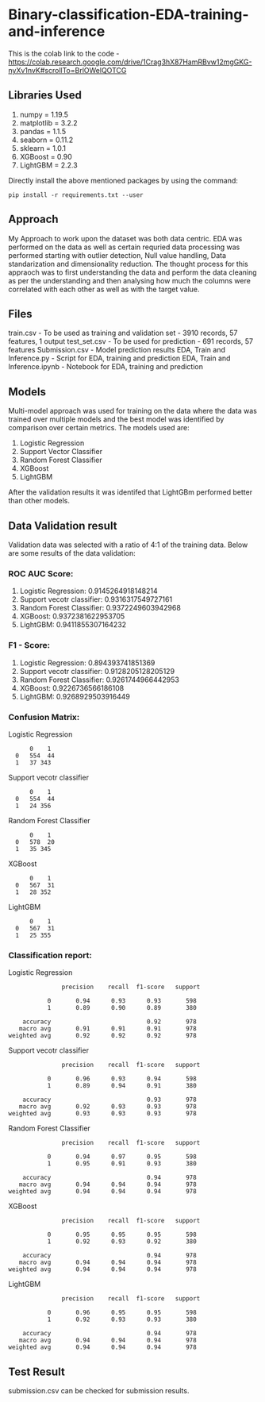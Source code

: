 # Binary-classification-EDA-training-and-inference

This is the colab link to the code - https://colab.research.google.com/drive/1Crag3hX87HamRBvw12mgGKG-nyXv1nvK#scrollTo=BrlOWelQOTCG

## Libraries Used

  1. numpy = 1.19.5
  2. matplotlib = 3.2.2
  3. pandas = 1.1.5
  4. seaborn = 0.11.2
  5. sklearn = 1.0.1
  6. XGBoost = 0.90
  7. LightGBM = 2.2.3

Directly install the above mentioned packages by using the command:

`pip install -r requirements.txt --user`

## Approach

My Approach to work upon the dataset was both data centric. EDA was performed on the data as well as certain requried data processing was performed starting with outlier detection, Null value handling, Data standarization and dimensionality reduction. The thought process for this appraoch was to first understanding the data and perform the data cleaning as per the understanding and then analysing how much the columns were correlated with each other as well as with the target value.

## Files

train.csv - To be used as training and validation set - 3910 records, 57 features, 1 output
test_set.csv - To be used for prediction - 691 records, 57 features
Submission.csv - Model prediction results
EDA, Train and Inference.py - Script for EDA, training and prediction
EDA, Train and Inference.ipynb - Notebook for EDA, training and prediction

## Models

Multi-model approach was used for training on the data where the data was trained over multiple models and the best model was identified by comparison over certain metrics. The models used are:
  1.  Logistic Regression
  2.  Support Vector Classifier
  3.  Random Forest Classifier
  4.  XGBoost
  5.  LightGBM

After the validation results it was identifed that LightGBm performed better than other models.

## Data Validation result

Validation data was selected with a ratio of 4:1 of the training data. Below are some results of the data validation:

### ROC AUC Score:

  1. Logistic Regression:  0.9145264918148214
  2. Support vecotr classifier:  0.9316317549727161
  3. Random Forest Classifier:  0.9372249603942968
  4. XGBoost:  0.9372381622953705
  5. LightGBM:  0.9411855307164232

### F1 - Score:

  1. Logistic Regression:  0.894393741851369
  2. Support vecotr classifier:  0.9128205128205129
  3. Random Forest Classifier:  0.9261744966442953
  4. XGBoost:  0.9226736566186108
  5. LightGBM:  0.9268929503916449

### Confusion Matrix:

  Logistic Regression
  
          0    1 
      0   554  44
      1   37 343

  Support vecotr classifier
  
          0    1 
      0   554  44
      1   24 356

  Random Forest Classifier

          0    1 
      0   578  20
      1   35 345

  XGBoost

          0    1 
      0   567  31
      1   28 352

   LightGBM

          0    1 
      0   567  31
      1   25 355
 
 ### Classification report:
 
   Logistic Regression
   
                   precision    recall  f1-score   support

               0       0.94      0.93      0.93       598
               1       0.89      0.90      0.89       380

        accuracy                           0.92       978
       macro avg       0.91      0.91      0.91       978
    weighted avg       0.92      0.92      0.92       978


  Support vecotr classifier
  
                   precision    recall  f1-score   support

               0       0.96      0.93      0.94       598
               1       0.89      0.94      0.91       380

        accuracy                           0.93       978
       macro avg       0.92      0.93      0.93       978
    weighted avg       0.93      0.93      0.93       978


  Random Forest Classifier
  
                   precision    recall  f1-score   support

               0       0.94      0.97      0.95       598
               1       0.95      0.91      0.93       380

        accuracy                           0.94       978
       macro avg       0.94      0.94      0.94       978
    weighted avg       0.94      0.94      0.94       978


  XGBoost
  
                   precision    recall  f1-score   support

               0       0.95      0.95      0.95       598
               1       0.92      0.93      0.92       380

        accuracy                           0.94       978
       macro avg       0.94      0.94      0.94       978
    weighted avg       0.94      0.94      0.94       978


  LightGBM

                   precision    recall  f1-score   support

               0       0.96      0.95      0.95       598
               1       0.92      0.93      0.93       380

        accuracy                           0.94       978
       macro avg       0.94      0.94      0.94       978
    weighted avg       0.94      0.94      0.94       978
  
## Test Result

submission.csv can be checked for submission results.

